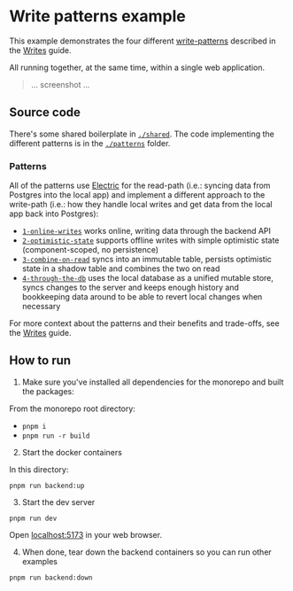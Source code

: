 # Write patterns example

This example demonstrates the four different [write-patterns](https://electric-sql.com/docs/guides/writes#patterns) described in the [Writes](https://electric-sql.com/docs/guides/writes#patterns) guide.

All running together, at the same time, within a single web application.

> ... screenshot ...

<!--
You can see the example deployed and running online at:
https://write-patterns.examples.electric-sql.com
-->

## Source code

There's some shared boilerplate in [`./shared`](./shared). The code implementing the different patterns is in the [`./patterns`](./patterns) folder.

### Patterns

All of the patterns use [Electric](https://electric-sql.com/product/sync) for the read-path (i.e.: syncing data from Postgres into the local app) and implement a different approach to the write-path (i.e.: how they handle local writes and get data from the local app back into Postgres):

- [`1-online-writes`](./patterns/1-online-writes) works online, writing data through the backend API
- [`2-optimistic-state`](./patterns/2-optimistic-state) supports offline writes with simple optimistic state (component-scoped, no persistence)
- [`3-combine-on-read`](./patterns/3-combine-on-read) syncs into an immutable table, persists optimistic state in a shadow table and combines the two on read
- [`4-through-the-db`](./patterns/4-through-the-db) uses the local database as a unified mutable store, syncs changes to the server and keeps enough history and bookkeeping data around to be able to revert local changes when necessary

For more context about the patterns and their benefits and trade-offs, see the [Writes](https://electric-sql.com/docs/guides/writes#patterns) guide.

## How to run

1. Make sure you've installed all dependencies for the monorepo and built the packages:

From the monorepo root directory:

- `pnpm i`
- `pnpm run -r build`

2. Start the docker containers

In this directory:

`pnpm run backend:up`

3. Start the dev server

`pnpm run dev`

Open [localhost:5173](http://localhost:5173) in your web browser.

4. When done, tear down the backend containers so you can run other examples

`pnpm run backend:down`
